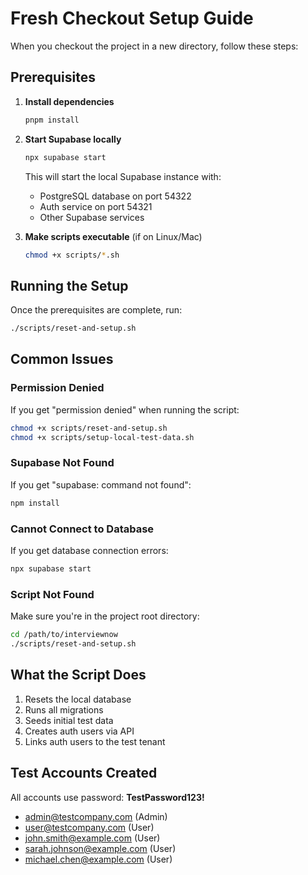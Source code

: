 # Fresh Checkout Setup Guide

When you checkout the project in a new directory, follow these steps:

## Prerequisites

1. **Install dependencies**
   ```bash
   pnpm install
   ```

2. **Start Supabase locally**
   ```bash
   npx supabase start
   ```
   
   This will start the local Supabase instance with:
   - PostgreSQL database on port 54322
   - Auth service on port 54321
   - Other Supabase services

3. **Make scripts executable** (if on Linux/Mac)
   ```bash
   chmod +x scripts/*.sh
   ```

## Running the Setup

Once the prerequisites are complete, run:

```bash
./scripts/reset-and-setup.sh
```

## Common Issues

### Permission Denied
If you get "permission denied" when running the script:
```bash
chmod +x scripts/reset-and-setup.sh
chmod +x scripts/setup-local-test-data.sh
```

### Supabase Not Found
If you get "supabase: command not found":
```bash
npm install
```

### Cannot Connect to Database
If you get database connection errors:
```bash
npx supabase start
```

### Script Not Found
Make sure you're in the project root directory:
```bash
cd /path/to/interviewnow
./scripts/reset-and-setup.sh
```

## What the Script Does

1. Resets the local database
2. Runs all migrations
3. Seeds initial test data
4. Creates auth users via API
5. Links auth users to the test tenant

## Test Accounts Created

All accounts use password: **TestPassword123!**

- admin@testcompany.com (Admin)
- user@testcompany.com (User)
- john.smith@example.com (User)
- sarah.johnson@example.com (User)
- michael.chen@example.com (User) 